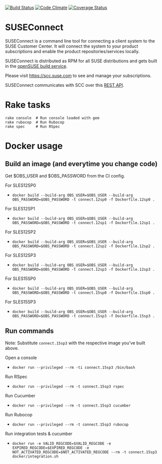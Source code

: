 [![Build Status](https://github.com/SUSE/connect/actions/workflows/ci_runner.yml/badge.svg)]()
[![Code Climate](https://codeclimate.com/github/SUSE/connect.png)](https://codeclimate.com/github/SUSE/connect)
[![Coverage Status](https://coveralls.io/repos/SUSE/connect/badge.png?branch=master)](https://coveralls.io/r/SUSE/connect)

# SUSEConnect

SUSEConnect is a command line tool for connecting a client system to the SUSE Customer Center.
It will connect the system to your product subscriptions and enable the product repositories/services locally.

SUSEConnect is distributed as RPM for all SUSE distributions and gets built in
the [openSUSE build service](https://build.opensuse.org/package/show/systemsmanagement:SCC/SUSEConnect).

Please visit https://scc.suse.com to see and manage your subscriptions.

SUSEConnect communicates with SCC over this [REST API](https://github.com/SUSE/connect/blob/master/doc/SCC-API-%28Implemented%29.md).

# Rake tasks

```
rake console  # Run console loaded with gem
rake rubocop  # Run Rubocop
rake spec     # Run RSpec
```

# Docker usage

## Build an image (and everytime you change code)

Get $OBS_USER and $OBS_PASSWORD from the CI config.


For SLES12SP0

* `docker build --build-arg OBS_USER=$OBS_USER --build-arg OBS_PASSWORD=$OBS_PASSWORD -t connect.12sp0 -f Dockerfile.12sp0 .`

For SLES12SP1

* `docker build --build-arg OBS_USER=$OBS_USER --build-arg OBS_PASSWORD=$OBS_PASSWORD -t connect.12sp1 -f Dockerfile.12sp1 .`

For SLES12SP2

* `docker build --build-arg OBS_USER=$OBS_USER --build-arg OBS_PASSWORD=$OBS_PASSWORD -t connect.12sp2 -f Dockerfile.12sp2 .`

For SLES12SP3

* `docker build --build-arg OBS_USER=$OBS_USER --build-arg OBS_PASSWORD=$OBS_PASSWORD -t connect.12sp3 -f Dockerfile.12sp3 .`

For SLES15SP0

* `docker build --build-arg OBS_USER=$OBS_USER --build-arg OBS_PASSWORD=$OBS_PASSWORD -t connect.15sp0 -f Dockerfile.15sp0 .`

For SLES15SP3

* `docker build --build-arg OBS_USER=$OBS_USER --build-arg OBS_PASSWORD=$OBS_PASSWORD -t connect.15sp3 -f Dockerfile.15sp3 .`

## Run commands

Note: Substitute `connect.15sp3` with the respective image you've built above.

Open a console

* `docker run --privileged --rm -ti connect.15sp3 /bin/bash`

Run RSpec

* `docker run --privileged --rm -t connect.15sp3 rspec`

Run Cucumber

* `docker run --privileged --rm -t connect.15sp3 cucumber`

Run Rubocop

* `docker run --privileged --rm -t connect.15sp3 rubocop`

Run integration tests & cucumber

* `docker run -e VALID_REGCODE=$VALID_REGCODE -e EXPIRED_REGCODE=$EXPIRED_REGCODE -e NOT_ACTIVATED_REGCODE=$NOT_ACTIVATED_REGCODE --rm -t connect.15sp3 docker/integration.sh`


